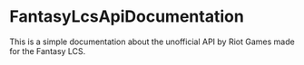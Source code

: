 # FantasyLcsApiDocumentation
This is a simple documentation about the unofficial API by Riot Games made for the Fantasy LCS.
